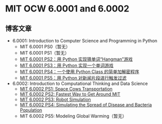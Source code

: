 # MIT OCW 6.0001 and 6.0002

## 博客文章

* 6.0001: Introduction to Computer Science and Programming in Python
  * MIT 6.0001 PS0（暂无）
  * MIT 6.0001 PS1（暂无）
  * [MIT 6.0001 PS2：用 Python 实现猜单词“Hangman”游戏](https://www.jeddd.com/article/mit-python-ps2-hangman.html)
  * [MIT 6.0001 PS3：用 Python 实现一个单词游戏](https://www.jeddd.com/article/mit-python-ps3-wordgame.html)
  * [MIT 6.0001 PS4：一个使用 Python Class 的简单加解密程序](https://www.jeddd.com/article/mit-python-ps4-class.html)
  * [MIT 6.0001 PS5：用 Python 对新闻片段进行触发过滤](https://www.jeddd.com/article/mit-python-ps5-news-story.html)
* 6.0002: Introduction to Computational Thinking and Data Science
  * [MIT 6.0002 PS1: Space Cows Transportation](https://www.jeddd.com/article/mit-6-0002-ps1.html)
  * [MIT 6.0002 PS2: Fastest Way to Get Around MIT](https://www.jeddd.com/article/mit-6-0002-p21.html)
  * [MIT 6.0002 PS3: Robot Simulation](https://www.jeddd.com/article/mit-6-0002-ps3.html)
  * [MIT 6.0002 PS4: Simulating the Spread of Disease and Bacteria Population](https://www.jeddd.com/article/mit-6-0002-ps4.html)
  * MIT 6.0002 PS5: Modeling Global Warming（暂无）

